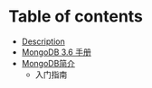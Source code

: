# Table of contents

* [Description](README.md)
* [MongoDB 3.6 手册](main.md)
* [MongoDB简介](introduction/README.md)
  * 入门指南

